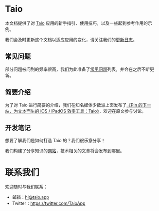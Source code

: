 # Taio

本文档提供了对 [Taio](https://taio.app/cn/) 应用的新手指引、使用技巧，以及一些起到参考作用的示例。

我们会及时更新这个文档以适应应用的变化，请关注我们的[更新日志](rn.md)。

## 常见问题

部分问题被问到的频率很高，我们为此准备了[常见问题](cn/faq.md)列表，并会在之后不断更新。

## 简要介绍

为了对 Taio 进行简要的介绍，我们在知名媒体少数派上面发布了[《Pin 的下一站，为文本而生的 iOS / iPadOS 效率工具：Taio》](https://sspai.com/post/63729)，欢迎在原文参与讨论。

## 开发笔记

想要了解我们是如何打造 Taio 的？我们很乐意分享！

我们构建了分享知识的[网站](https://dev.taio.app/#/cn/)，技术相关的文章将会发布到哪里。

# 联系我们

欢迎随时与我们联系：

- 邮箱：[hi@taio.app](mailto:hi@taio.app)
- Twitter：https://twitter.com/TaioApp